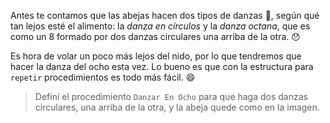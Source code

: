 <gs-attire attire-url="https://raw.githubusercontent.com/MumukiProject/mumuki-guia-gobstones-repeticion-simple-kids/master/assets/attires/config.json"> </gs-attire> <gs-toolbox toolbox-url="https://raw.githubusercontent.com/MumukiProject/mumuki-guia-gobstones-repeticion-simple-kids/master/assets/toolbox_1553708780521.xml"></gs-toolbox>

Antes te contamos que las abejas hacen dos tipos de danzas :dancer:, según qué tan lejos esté el alimento: la _danza en círculos_ y la _danza octana_, que es como un 8 formado por dos danzas circulares una arriba de la otra. :hushed:

Es hora de volar un poco más lejos del nido, por lo que tendremos que hacer la danza del ocho esta vez. Lo bueno es que con la estructura para `repetir` procedimientos es todo más fácil. :smile:

> Definí el procedimiento `Danzar En Ocho` para que haga dos danzas circulares, una arriba de la otra, y la abeja quede como en la imagen. 
